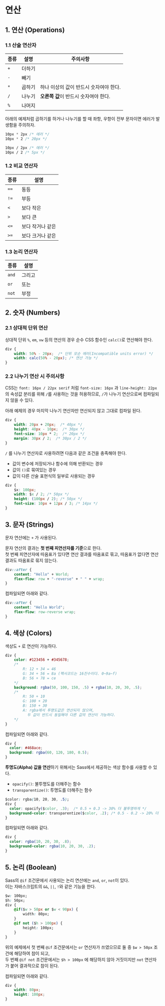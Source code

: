 # 연산


## 1. 연산 (Operations)

### 1.1 산술 연산자 

| 종류 | 설명 | 주의사항
|---|---|---|
| `+` | 더하기 | 
| `-` | 빼기 | 
| `*` | 곱하기 | 하나 이상의 값이 반드시 숫자여야 한다.     
| `/` | 나누기 | **오른쪽 값**이 반드시 숫자여야 한다. 
| `%` | 나머지 | 

아래의 예제처럼 곱하기를 하거나 나누기를 할 때 좌항, 우항이 전부 문자이면 에러가 발생함을 주의하자. 
```css
10px * 2px /* 에러 */
10px * 2 /* 20px */

10px / 2px /* 에러 */
10px / 2 /* 5px */
```

### 1.2 비교 연산자 

| 종류 | 설명
|---|---
| `==` | 동등 
| `!=` | 부등 
| `<` | 보다 작은 
| `>` | 보다 큰 
| `<=` | 보다 작거나 같은 
| `>=` | 보다 크거나 같은 

### 1.3 논리 연산자 

| 종류 | 설명
|---|---
| `and` | 그리고
| `or` | 또는 
| `not` | 부정



## 2. 숫자 (Numbers)

### 2.1 상대적 단위 연산

상대적 단위 `%`, `em`, `vw` 등의 연산의 경우 순수 CSS 함수인 `calc()`로 연산해야 한다. 

```css
div {
	width: 50% - 20px;  /* 단위 모순 에러(Incompatible units error) */
	width: calc(50% - 20px); /* 연산 가능 */ 
}
```

### 2.2 나누기 연산 시 주의사항 
CSS는 `font: 16px / 22px serif` 처럼 `font-size: 16px` 과 `line-height: 22px`의 속성값 분리를 위해 `/`를 사용하는 것을 허용하므로, `/`가 나누기 연산으로써 컴파일되지 않을 수 있다. 

아래 예제의 경우 마지막 나누기 연산자만 연산되지 않고 그대로 컴파일 된다. 

```css
div {
	width: 20px + 20px;  /* 40px */
	height: 40px - 10px;  /* 30px */
	font-size: 10px * 2;  /* 20px */
	margin: 30px / 2;  /* 30px / 2 */
}
```

`/` 를 나누기 연산자로 사용하려면 다음과 같은 조건을 충족해야 한다. 
- 값이 변수에 저장되거나 함수에 의해 반환되는 경우
- 값이 `()`로 묶여있는 경우
- 값이 다른 산술 표현식의 일부로 사용되는 경우

```css
div	{
	$x: 100px;
	width: $x / 2; /* 50px */
	height: (100px / 2); /* 50px */
	font-size: 10px + 12px / 3; /* 14px */
}
```


## 3. 문자 (Strings)

문자 연산에는 `+` 가 사용된다.   

문자 연산의 결과는 **첫 번째 피연산자를 기준**으로 한다.    
첫 번째 피연산자에 따옴표가 있다면 연산 결과를 따옴표로 묶고, 따옴표가 없다면 연산 결과도 따옴표로 묶지 않는다. 

```css
div::after {
	content: "Hello" + World; 
	flex-flow: row + "-reverse" + " " + wrap; 
}
```

컴파일되면 아래와 같다. 

```css
div::after {
	content: "Hello World";
	flex-flow: row-reverse wrap; 
}
```


## 4. 색상 (Colors)

색상도 `+` 로 연산이 가능하다. 

```css
div {
	color: #123456 + #345678;
	/*
		R: 12 + 34 = 46
		G: 34 + 56 = 8a (헥사코드는 16진수이다. 0~9a~f)
		B: 56 + 78 = ce
	*/
	background: rgba(50, 100, 150, .5) + rgba(10, 20, 30, .5);
	/* 
		R: 50 + 10
		G: 100 + 20
		B: 150 + 30
		A: rgba에서 투명도값은 연산되지 않으며, 
		  두 값이 반드시 동일해야 다른 값의 연산이 가능하다.  
	*/
}
```

컴파일되면 아래와 같다.

```css
div {
  color: #468ace;
  background: rgba(60, 120, 180, 0.5);
}
```

**투명도(Alpha) 값을 연산**하기 위해서는 Sass에서 제공하는 색상 함수를 사용할 수 있다.
- `opacify()`: 불투명도를 더해주는 함수
- `transparentize()`: 투명도를 더해주는 함수

```css
$color: rgba(10, 20, 30, .5);
div {
  color: opacify($color, .3);  /* 0.5 + 0.3 -> 30% 더 불투명하게 */
  background-color: transparentize($color, .2); /* 0.5 - 0.2 -> 20% 더 투명하게 */
}
```

컴파일되면 아래와 같다.

```css
div {
  color: rgba(10, 20, 30, .8); 
  background-color: rgba(10, 20, 30, .2); 
}
```


## 5. 논리 (Boolean)

Sass의 `@if` 조건문에서 사용되는 논리 연산에는 `and`, `or`, `not`이 있다.   
이는 자바스크립트의 `&&`, `||`, `!`와 같은 기능을 한다. 

```css
$w: 100px;
$h: 50px;
div {
	@if($w > 50px or $w < 90px) {
		width: 80px;
	}
	@if not ($h > 100px) { 
		height: 100px;
	}
}
```

위의 예제에서 첫 번째 `@if` 조건문에서는 `or` 연산자가 쓰였으므로 둘 중 `$w > 50px` 조건에 해당하여 참이 되고,     
두 번째 `@if not` 조건문에서는 `$h > 100px` 에 해당하지 않아 거짓이지만 `not` 연산자가 붙어 결과적으로 참이 된다. 

컴파일되면 아래와 같다.   

```css
div {
	width: 80px;
	height: 100px;
}
```
